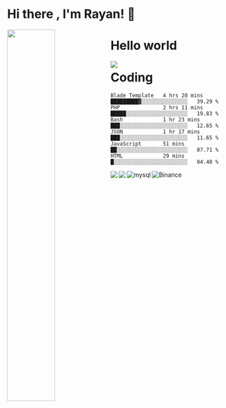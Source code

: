 # Hi there , I'm Rayan! 👋

<img  align="left" width="47%" src="https://github-readme-stats.vercel.app/api/top-langs/?username=o0t&&layout=compact"/>

# Hello world

<img align="left" src="https://github-readme-stats.vercel.app/api?username=o0t&show_icons=true&theme=radical"/>

# Coding

<!--START_SECTION:waka-->

```text
Blade Template   4 hrs 20 mins   █████████▓░░░░░░░░░░░░░░░   39.29 %
PHP              2 hrs 11 mins   █████░░░░░░░░░░░░░░░░░░░░   19.83 %
Bash             1 hr 23 mins    ███░░░░░░░░░░░░░░░░░░░░░░   12.65 %
JSON             1 hr 17 mins    ███░░░░░░░░░░░░░░░░░░░░░░   11.65 %
JavaScript       51 mins         ██░░░░░░░░░░░░░░░░░░░░░░░   07.71 %
HTML             29 mins         █░░░░░░░░░░░░░░░░░░░░░░░░   04.48 %
```

<!--END_SECTION:waka-->


<img  align="left"  src="https://img.shields.io/badge/Linux-FCC624?style=for-the-badge&logo=linux&logoColor=black"/>
<img  align="left"  src="https://img.shields.io/badge/mac%20os-000000?style=for-the-badge&logo=macos&logoColor=F0F0F0"/>


<img  align="left"  alt="mysql" src="https://img.shields.io/badge/linkedin-%230077B5.svg?style=for-the-badge&logo=linkedin&logoColor=white"/>
<img align="left" alt="Binance" src="https://img.shields.io/badge/Binance-FCD535?style=for-the-badge&logo=binance&logoColor=white"/>
